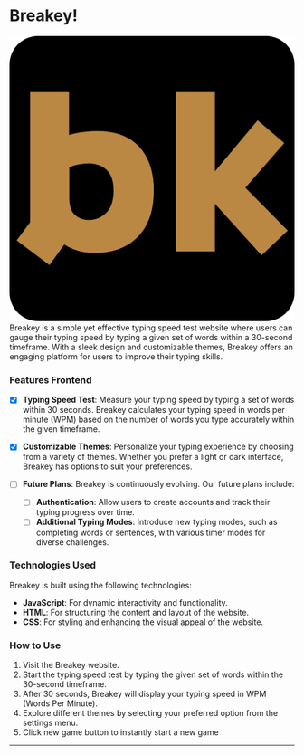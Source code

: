 #  Breakey!
<img src="images/android-chrome-512x512.png">
Breakey is a simple yet effective typing speed test website where users can gauge their typing speed by typing a given set of words within a 30-second timeframe. With a sleek design and customizable themes, Breakey offers an engaging platform for users to improve their typing skills.

### Features Frontend

- [x] **Typing Speed Test**: Measure your typing speed by typing a set of words within 30 seconds. Breakey calculates your typing speed in words per minute (WPM) based on the number of words you type accurately within the given timeframe.

- [x] **Customizable Themes**: Personalize your typing experience by choosing from a variety of themes. Whether you prefer a light or dark interface, Breakey has options to suit your preferences.

- [ ] **Future Plans**: Breakey is continuously evolving. Our future plans include:
  - [ ] **Authentication**: Allow users to create accounts and track their typing progress over time.
  - [ ] **Additional Typing Modes**: Introduce new typing modes, such as completing words or sentences, with various timer modes for diverse challenges.

### Technologies Used

Breakey is built using the following technologies:
- **JavaScript**: For dynamic interactivity and functionality.
- **HTML**: For structuring the content and layout of the website.
- **CSS**: For styling and enhancing the visual appeal of the website.

### How to Use

1. Visit the Breakey website.
2. Start the typing speed test by typing the given set of words within the 30-second timeframe.
3. After 30 seconds, Breakey will display your typing speed in WPM (Words Per Minute).
4. Explore different themes by selecting your preferred option from the settings menu.
5. Click new game button to instantly start a new game
---
